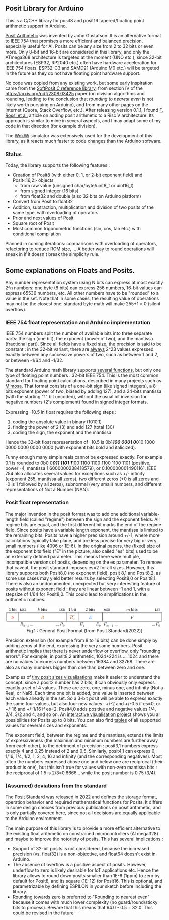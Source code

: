 ## Posit Library for Arduino

This is a C/C++ library for posit8 and posit16 tapered/floating point arithmetic support in Arduino.

[Posit Arithmetic](https://posithub.org/docs/Posits4.pdf) was invented by John Gustafson. It is an alternative format to IEEE 754 that promises a more efficient and balanced precision, especially useful for AI.
Posits can be any size from 2 to 32 bits or even more. Only 8-bit and 16-bit are considered in this library, and only the ATmega368 architecture is targeted at the moment (UNO etc.), since 32-bit architectures (ESP32, RP2040 etc.) often have hardware acceleration for IEEE 754 floats. ESP32-C3 and SAMD21 (Arduino M0 etc.) will be targeted in the future as they do not have floating point hardware support.

No code was copied from any existing work, but some early inspiration came from the [SoftPosit C reference library](https://gitlab.com/cerlane/SoftPosit), from section IV of the https://arxiv.org/pdf/2308.03425 paper (on division algorithms and rounding, leading to the conclusion that *rounding to nearest even* is not likely worth pursuing on Arduino), and from many other pages on the Internet (Quora, Stack Overflow, etc.). After releasing version 0.1.1, I found [F. Rossi et al.](https://arxiv.org/pdf/2308.03425) article on adding posit arithmetic to a Risc V architecture. Its approach is similar to mine in several aspects, and I may adapt some of my code in that direction (for example division).

The [WokWi](https://wokwi.com/projects/407404859992419329) simulator was extensively used for the development of this library, as it reacts much faster to code changes than the Arduino software.

### Status 

Today, the library supports the following features :
- Creation of Posit8 (with either 0, 1, or 2-bit exponent field) and Posit<16,2> objects
  - from raw value (unsigned char/byte/uint8_t or uint16_t)
  - from signed integer (16 bits)
  - from float32 and double (also 32 bits on Arduino platform)
- Convert from Posit to float32
- Addition, subtraction, multiplication and division of two posits of the same type, with overloading of operators
- Prior and next values of Posit
- Square root of Posit
- Most common trigonometric functions (sin, cos, tan etc.) with conditional compilation 

Planned in coming iterations: comparisons with overloading of operators, refactoring to reduce ROM size, ...
A better way to round operations will sneak in if it doesn't break the simplicity rule.

## Some explanations on Floats and Posits.

Any number representation system using N bits can express at most exactly 2^n numbers: one byte (8 bits) can express 256 numbers, 16-bit values can express 65536 numbers, etc. All other numbers have to be "rounded" to a value in the set. Note that in some cases, the resulting value of operations may not be the closest one: standard byte math will make 255+1 = 0 (silent overflow).

### IEEE 754 float representation and Arduino implementation
IEEE 754 numbers split the number of available bits into three separate parts: the sign (one bit), the exponent (power of two), and the mantissa (fractional part). Since all fields have a fixed size, the precision is said to be constant : in the 32-bit variant, there are [always](https://arxiv.org/pdf/1811.01721) 2^23 values expressed exactly between any successive powers of two, such as between 1 and 2, or between -1/64 and -1/32.

The standard Arduino math library supports [several functions](https://www.tutorialspoint.com/arduino/arduino_math_library.htm), but only one type of floating point numbers : 32-bit IEEE 754. This is the most common standard for floating point calculations, described in many projects such as [Mimosa](https://www.mimosa.org/ieee-floating-point-format/). That format consists of a one-bit sign (like signed integers), a 8-bits exponent (power of two, biased by adding 127), and a 24-bits mantissa (with the starting "1" bit uncoded), without the usual bit inversion for negative numbers (2's complement) found in signed integer formats.

Expressing -10.5 in float requires the following steps :
1. coding the absolute value in binary (1010.1)
2. finding the power of 2 (3) and add 127 (total 130)
3. coding the sign, the exponent and the mantissa

Hence the 32-bit float representation of -10.5 is 0b1***100 0001 0***010 1000 0000 0000 0000 0000 (with exponent bits bold and italicized). 

Funny enough many simple reals cannot be expressed exactly. For example 0.1 is rounded to 0b0 0***011 1101 1***100 1100 1100 1100 1100 1101 (positive, power -4, mantissa 1.6000000238418579), or 0.1000000014901161. IEEE 754 also allocates several values for exceptions such as +/- infinity (exponent 255, mantissa all zeros), two different zeros (+0 is all zeros and -0 is 1 followed by all zeros), subnormal (very small) numbers, and different representations of Not a Number (NAN).

### Posit float representation
The major invention in the posit format was to add one additional variable-length field (called "regime") between the sign and the exponent fields. All regime bits are equal, and the first different bit marks the end of the regime field. Since posits have a variable length exponent, the mantissa is limited to the remaining bits. Posits have a higher precision around +/-1, where more calculations typically take place, and are less precise for very big or very small numbers (like 4096 or 1E-6). In the original papers, the (fixed) size of the exponent bits field ("E" in the picture, also called "es" bits) used to be an externally defined parameter. This means there were multiple, incompatible versions of posits, depending on the es parameter. To remove that caveat, the posit standard imposes es=2 for all sizes. However, this library supports both Posit8,0 (no exponent field), posit 8,1 and Posit8,2, as some use cases may yield better results by selecting Posit8,0 or Posit8,1. There is also an undocumented, unexpected but very interesting feature of posits without exponent field : they are linear between -1 and 1, with a stepsize of 1/64 for Posit8,0. This could lead to simplifications in the arithmetic routines. 

<p align="center"><img src="posit_standard_format.png"><br>
Fig.1 : General Posit Format (from Posit Standard(2022))
</p>

Precision extension (for example from 8 to 16 bits) can be done simply by adding zeros at the end, expressing the very same numbers. Posit arithmetic implies that there is never underflow or overflow, only "rounding errors". 
For example, in posit8,2 arithmetic, 1024+224 is ... 1024 and there are no values to express numbers between 16384 and 32768. 
There are also as many numbers bigger than one than between zero and one.

Examples of [tiny posit sizes vizualisations](https://github.com/stillwater-sc/universal/blob/main/docs/posit-refinement-viz.md) make it easier to understand the concept: since a posit2 number has 2 bits, it can obviously only express exactly a set of 4 values. These are zero, one, minus one, and infinity (Not a Real, or NaR). Each time one bit is added, one value is inserted between each value already in the set. So a 3-bit posit will be able to express exactly the same four values, but also four new values : +/-2 and +/-0.5 if es=0, or +/-16 and +/-1/16 if es=2. Posit4,0 adds positive and negative values 1/4, 3/4, 3/2 and 4, and so on. An [interactive visualisation project](https://cse512-19s.github.io/FP-Well-Rounded/) shows you all possibilities for Posits up to 8 bits. You can also find [tables](https://github.com/stillwater-sc/universal/tree/main/docs/tables) of all supported values for several sizes and exponents.

The exponent field, between the regime and the mantissa, extends the limits of expressiveness (the maximum and minimum numbers are further away from each other), to the detriment of precision : posit3,1 numbers express exactly 4 and 0.25 instead of 2 and 0.5. Similarly, posit4,1 can express 0, 1/16, 1/4, 1/2, 1, 2, 4, 16 and infinity (and the corresponding negatives). Most often the numbers expressed above one and below one are reciprocal (their product is one), but this isn't true for values with non-zero mantissa bits : the reciprocal of 1.5 is 2/3=0.6666... while the posit number is 0.75 (3/4).

### (Assumed) deviations from the standard
The [Posit Standard](https://posithub.org/docs/posit_standard-2.pdf) was released in 2022 and defines the storage format, operation behavior and required mathematical functions for Posits. 
It differs in some design choices from previous publications on posit arithmetic, and is only partially covered here, since not all decisions are equally applicable to the Arduino environment.

The main purpose of this library is to provide a more efficient alternative to the existing float arithmetic on constrained microcontrollers (ATmega328) and maybe to improve the notoriety of posits. 
This has several implications :
- Support of 32-bit posits is not considered, because the increased precision (vs. float32) is a non-objective, and float64 doesn't exist in Arduino.
- The absence of overflow is a positive aspect of posits. However, underflow to zero is likely desirable for IoT applications etc. Hence the library allows to round down posits smaller than 1E-6 (1ppm) to zero by default for Posit8, and its square (1E-12) for Posit16. This is optional, and parametrizable by defining ESPILON in your sketch before including the library.
- Rounding towards zero is preferred to "Rounding to nearest even" because it comes with much lower complexity (no guard/round/sticky bits to process). Beware that this means that 64.0 - 0.5 = 32.0. This could be revised in the future.
